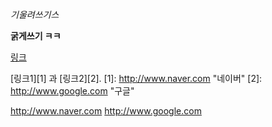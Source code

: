 *기울려쓰기스*

**굵게쓰기 ㅋㅋ**

[링크](http://google.com "구글")

[링크1][1] 과 [링크2][2].
[1]: http://www.naver.com "네이버"
[2]: http://www.google.com "구글"

<http://www.naver.com>
<http://www.google.com>
